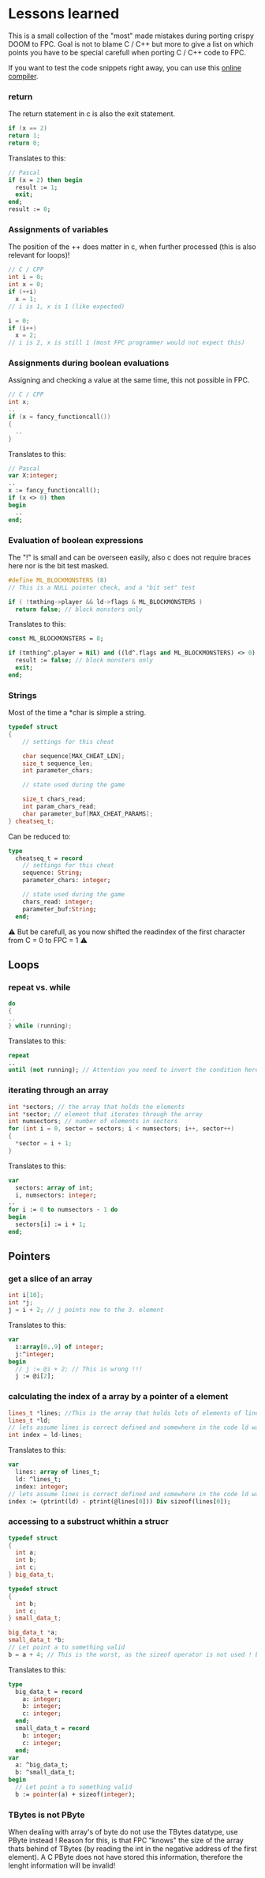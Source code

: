 # Lessons learned

This is a small collection of the "most" made mistakes during porting crispy DOOM to FPC. Goal is not to blame C / C++ but more to give a list on which points you have to be special carefull when porting C / C++ code to FPC.

If you want to test the code snippets right away, you can use this [online compiler](https://www.onlinegdb.com/online_c_compiler).

### return

The return statement in c is also the exit statement.

```cpp
if (x == 2)
return 1;
return 0;
```
Translates to this:

```pascal
// Pascal
if (x = 2) then begin
  result := 1;
  exit;
end;
result := 0;
```

### Assignments of variables

The position of the ++ does matter in c, when further processed (this is also relevant for loops)!

```cpp
// C / CPP
int i = 0;
int x = 0;
if (++i)
  x = 1; 
// i is 1, x is 1 (like expected)

i = 0;
if (i++)
  x = 2; 
// i is 2, x is still 1 (most FPC programmer would not expect this)
```

### Assignments during boolean evaluations

Assigning and checking a value at the same time, this not possible in FPC.
```cpp
// C / CPP
int x;
..
if (x = fancy_functioncall())
{
  ..
}
```
Translates to this:

```pascal
// Pascal
var X:integer;
..
x := fancy_functioncall();
if (x <> 0) then 
begin
  ..
end;
```

### Evaluation of boolean expressions

The "!" is small and can be overseen easily, also c does not require braces here nor is the bit test masked.

```cpp
#define ML_BLOCKMONSTERS (8)
// This is a NULL pointer check, and a "bit set" test

if ( !tmthing->player && ld->flags & ML_BLOCKMONSTERS )
  return false; // block monsters only
```    

Translates to this:

```pascal
const ML_BLOCKMONSTERS = 8;

if (tmthing^.player = Nil) and ((ld^.flags and ML_BLOCKMONSTERS) <> 0) then begin
  result := false; // block monsters only
  exit;
end;
```

### Strings

Most of the time a *char is simple a string.

```cpp
typedef struct
{
    // settings for this cheat

    char sequence[MAX_CHEAT_LEN];
    size_t sequence_len;
    int parameter_chars;

    // state used during the game

    size_t chars_read;
    int param_chars_read;
    char parameter_buf[MAX_CHEAT_PARAMS];
} cheatseq_t;
``` 
Can be reduced to:

```pascal
type 
  cheatseq_t = record
    // settings for this cheat
    sequence: String;
    parameter_chars: integer;

    // state used during the game
    chars_read: integer; 
    parameter_buf:String;
  end;
``` 
⚠️ But be carefull, as you now shifted the readindex of the first character from C = 0 to FPC = 1 ⚠️

## Loops

### repeat vs. while
```cpp
do
{
..
} while (running);
```
Translates to this:

```pascal
repeat
..
until (not running); // Attention you need to invert the condition here!
```

### iterating through an array

```cpp
int *sectors; // the array that holds the elements
int *sector; // element that iterates through the array
int numsectors; // number of elements in sectors
for (int i = 0, sector = sectors; i < numsectors; i++, sector++)
{
  *sector = i + 1;
}
```

Translates to this:

```pascal
var
  sectors: array of int;
  i, numsectors: integer;
..
for i := 0 to numsectors - 1 do 
begin
  sectors[i] := i + 1;
end;
```

## Pointers

### get a slice of an array

```cpp
int i[10];
int *j;
j = i + 2; // j points now to the 3. element
```

Translates to this:

```pascal
var
  i:array[0..9] of integer;
  j:^integer;
begin
  // j := @i + 2; // This is wrong !!!
  j := @i[2];
```

### calculating the index of a array by a pointer of a element

```cpp
lines_t *lines; //This is the array that holds lots of elements of lines_t
lines_t *ld;
// lets assume lines is correct defined and somewhere in the code ld was set to one of its elements
int index = ld-lines;
```
Translates to this:

```pascal
var
  lines: array of lines_t;
  ld: ^lines_t;
  index: integer;
// lets assume lines is correct defined and somewhere in the code ld was set to one of its elements
index := (ptrint(ld) - ptrint(@lines[0])) Div sizeof(lines[0]);
```
### accessing to a substruct whithin a strucr

```cpp
typedef struct
{
  int a;
  int b;
  int c;
} big_data_t;

typedef struct
{
  int b;
  int c;
} small_data_t;

big_data_t *a;
small_data_t *b;
// Let point a to something valid
b = a + 4; // This is the worst, as the sizeof operator is not used ! better would be sizeof(int)
```
Translates to this:
```pascal
type 
  big_data_t = record
    a: integer;
    b: integer;
    c: integer;
  end;
  small_data_t = record
    b: integer;
    c: integer;
  end;
var
  a: ^big_data_t;
  b: ^small_data_t;
begin
  // Let point a to something valid
  b := pointer(a) + sizeof(integer);
```

### TBytes is not PByte

When dealing with array's of byte do not use the TBytes datatype, use PByte instead !
Reason for this, is that FPC "knows" the size of the array thats behind of TBytes (by reading the int in the negative address of the first element). A C PByte does not have stored this information, therefore the lenght information will be invalid!


<!---
Backlog:

for (p = line; *p != '\0' && !isspace(*p) && *p != '='; ++p)

for (i = 9, k = 0; i < 18 && k < 5; i += 2, k++)

for (i = lumphash[hash]; i != -1; i = lumpinfo[i]->next)

unions

-->
